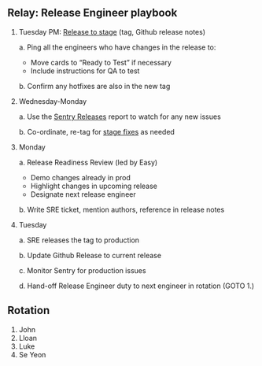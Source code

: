 ## Relay: Release Engineer playbook

1. Tuesday PM: [Release to stage][Release-to-stage] (tag, Github release notes)

    a. Ping all the engineers who have changes in the release to:
      * Move cards to “Ready to Test” if necessary
      * Include instructions for QA to test
    
    b. Confirm any hotfixes are also in the new tag

2. Wednesday-Monday

    a. Use the [Sentry Releases][sentry-releases] report to watch for any new issues
    
    b. Co-ordinate, re-tag for [stage fixes][stage-fixes] as needed


3. Monday
    
    a. Release Readiness Review (led by Easy)
      * Demo changes already in prod
      * Highlight changes in upcoming release
      * Designate next release engineer
    
    b. Write SRE ticket, mention authors, reference in release notes

 4. Tuesday

    a. SRE releases the tag to production

    b. Update Github Release to current release

    c. Monitor Sentry for production issues

    d. Hand-off Release Engineer duty to next engineer in rotation (GOTO 1.)

## Rotation
1. John
2. Lloan
3. Luke
4. Se Yeon

[Release-to-stage]: https://github.com/mozilla/fx-private-relay/blob/main/docs/release_process.md#release-to-stage


[sentry-releases]:https://mozilla.sentry.io/releases/

[stage-fixes]: https://github.com/mozilla/fx-private-relay/blob/main/docs/release_process.md#stage-fixes
